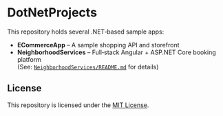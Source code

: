 # DotNetProjects

This repository holds several .NET‑based sample apps:

- **ECommerceApp** – A sample shopping API and storefront  
- **NeighborhoodServices** – Full‑stack Angular + ASP.NET Core booking platform  
  (See: [`NeighborhoodServices/README.md`](./NeighborhoodServices/README.md) for details)

## License

This repository is licensed under the [MIT License](./NeighborhoodServices/LICENSE).
